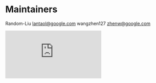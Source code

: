 # Maintainers

Random-Liu <lantaol@google.com>
wangzhen127 <zhenw@google.com>


[![Analytics](https://kubernetes-site.appspot.com/UA-36037335-10/GitHub/cluster/addons/node-problem-detector/MAINTAINERS.md?pixel)]()
